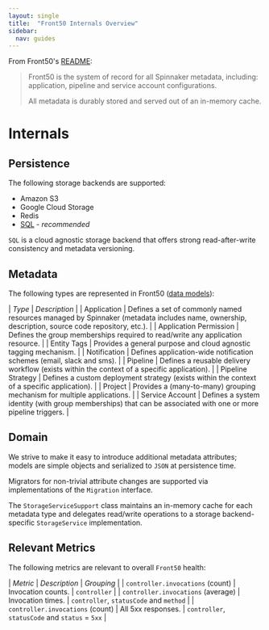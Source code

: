 ```yaml
---
layout: single
title:  "Front50 Internals Overview"
sidebar:
  nav: guides
---
```


From Front50's [README](https://github.com/spinnaker/front50/blob/master/README.md):
> Front50 is the system of record for all Spinnaker metadata, including: application, pipeline and service account configurations. 
>
> All metadata is durably stored and served out of an in-memory cache.

# Internals

## Persistence

The following storage backends are supported:

- Amazon S3
- Google Cloud Storage
- Redis
- [SQL](https://github.com/spinnaker/front50/blob/master/front50-sql/src/main/kotlin/com/netflix/spinnaker/front50/model/SqlStorageService.kt) - _recommended_

`SQL` is a cloud agnostic storage backend that offers strong read-after-write consistency and metadata versioning. 


## Metadata

The following types are represented in Front50 ([data models](https://github.com/spinnaker/front50/tree/master/front50-core/src/main/groovy/com/netflix/spinnaker/front50/model)):

| *Type* | *Description* |
| Application | Defines a set of commonly named resources managed by Spinnaker (metadata includes name, ownership, description, source code repository, etc.). |
| Application Permission | Defines the group memberships required to read/write any application resource. |
| Entity Tags | Provides a general purpose and cloud agnostic tagging mechanism. |
| Notification | Defines application-wide notification schemes (email, slack and sms). |
| Pipeline | Defines a reusable delivery workflow (exists within the context of a specific application). |
| Pipeline Strategy | Defines a custom deployment strategy (exists within the context of a specific application). | 
| Project | Provides a (many-to-many) grouping mechanism for multiple applications. |
| Service Account | Defines a system identity (with group memberships) that can be associated with one or more pipeline triggers. |


## Domain

We strive to make it easy to introduce additional metadata attributes; models are simple objects and serialized to `JSON` at persistence time. 

Migrators for non-trivial attribute changes are supported via implementations of the `Migration` interface. 

The `StorageServiceSupport` class maintains an in-memory cache for each metadata type and delegates read/write operations to a storage backend-specific `StorageService` implementation. 


## Relevant Metrics

The following metrics are relevant to overall `Front50` health:

| *Metric* | *Description* | *Grouping* |
| `controller.invocations` (count) | Invocation counts. | `controller` |
| `controller.invocations` (average) | Invocation times. | `controller`, `statusCode` and `method` |
| `controller.invocations` (count) | All 5xx responses. | `controller`, `statusCode` and `status` = `5xx` |